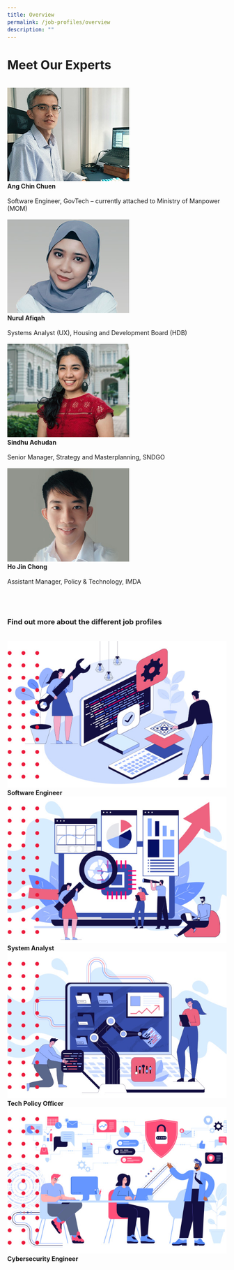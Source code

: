 ```yaml
---
title: Overview
permalink: /job-profiles/overview
description: ""
---
```

# Meet Our Experts

<br>
<div class="row" >
	<div class="col"> 
	<a href="/job-profiles/software-engineer/ang-chin-chuen"><img src="images/ang-chin-chuen.jpg" alt="Ang Chin Chuen"></a><br>
		<div class="header"><b>Ang Chin Chuen</b></div><br>
		<div class="para">Software Engineer, GovTech – currently attached to Ministry of Manpower (MOM)
</div>
<br>

</div>
	<div class="col"> 
<a href="/job-profiles/systems-analyst/nurul-afiqah"><img src="images/nurul-afiqah.jpg" alt="Nurul Afiqah"></a><br>
	<div class="header"><b>Nurul Afiqah</b></div><br>
	<div class="para">Systems Analyst (UX), Housing and Development Board (HDB)
</div>
<br>

</div>
	<div class="col"> 
<a href="/job-profiles/tech-policy/sindhu"><img src="images/sindhu-achudan.jpg" alt="Sindhu Achudan"></a><br>
	<div class="header"><b>Sindhu Achudan</b></div><br>
	<div class="para">Senior Manager, Strategy and Masterplanning, SNDGO
</div>
<br></div></div>

<div class="row">
<div class="col"> 
<a href="/job-profiles/tech-policy/ho-jin-chong"><img src="images/ho-jin-chong.jpg" alt="Ho Jin Chong"></a><br>
		<div class="header"><b>Ho Jin Chong</b></div><br>
		<div class="para">Assistant Manager, Policy & Technology, IMDA
</div>
<br>

</div>
	<div class="col"> 
<br>

</div>
	<div class="col"> 
</div>
<br></div>



### Find out more about the different job profiles
<br>	
<div class="row">	
	<div class="col"> 
<a href="/job-profiles/software-engineer/overview"><img src="/images/job-profile-se1.jpg" alt="Ang Chin Chuen"></a><br>
		<div class="header"><b>Software Engineer</b></div>

</div>
	<div class="col"> 
<a href="/job-profiles/systems-analyst/overview"><img src="/images/job-profile-sa1.jpg" alt="Nurul Afiqah"></a><br>
	<div class="header"><b>System Analyst</b></div>

</div>
	<div class="col"> 
<a href="/job-profiles/tech-policy/overview"><img src="/images/job-profile-1.jpg" alt="Sindhu Achudan"></a><br>
	<div class="header"><b>Tech Policy Officer</b></div>
</div></div>


<div class="row">	
	<div class="col"> 
<a href="/job-profiles/cybersecurity-engineer/overview"><img src="/images/job-profile-ce1.jpg" alt="Heng Tian Hao"></a><br>
		<div class="header"><b>Cybersecurity Engineer</b></div>
</div>
	
<div class="col"> 
<a href=""></a><br>
<div class="header"><b></b></div>
</div>
	
<div class="col"> 
<a href=""></a><br>
<div class="header"><b></b></div>
</div>
</div>
